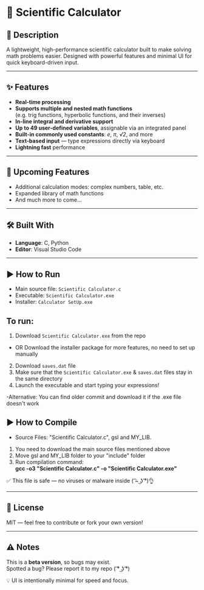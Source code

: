 # 🔢 Scientific Calculator

## 🧠 Description

A lightweight, high-performance scientific calculator built to make solving math problems easier. Designed with powerful features and minimal UI for quick keyboard-driven input.

---

## ✨ Features

- **Real-time processing**
- **Supports multiple and nested math functions**  
  (e.g. trig functions, hyperbolic functions, and their inverses)
- **In-line integral and derivative support**
- **Up to 49 user-defined variables**, assignable via an integrated panel
- **Built-in commonly used constants**: *e*, *π*, *√2*, and more
- **Text-based input** — type expressions directly via keyboard
- **Lightning fast** performance

---

## 🚧 Upcoming Features

- Additional calculation modes: complex numbers, table, etc.
- Expanded library of math functions
- And much more to come...

---

## 🛠 Built With

- **Language**: C, Python
- **Editor**: Visual Studio Code

---

## ▶️ How to Run

- Main source file: `Scientific Calculator.c`
- Executable: `Scientific Calculator.exe`
- Installer: `Calculator SetUp.exe`

## To run:
1. Download `Scientific Calculator.exe` from the repo
  - OR Download the installer package for more features, no need to set up manually
2. Download `saves.dat` file
4. Make sure that the `Scientific Calculator.exe` & `saves.dat` files stay in the same directory
3. Launch the executable and start typing your expressions!

-Alternative: You can find older commit and download it if the .exe file doesn't work

## ▶️ How to Compile
- Source Files: "Scientific Calculator.c", gsl and MY_LIB.
1. You need to download the main source files mentioned above
2. Move gsl and MY_LIB folder to your "include" folder
3. Run compilation command:  
  **gcc -o3 "Scientific Calculator.c" -o "Scientific Calculator.exe"**

✅ This file is safe — no viruses or malware inside ( ͡~ ͜ʖ ͡°)👌

---

## 📄 License

MIT — feel free to contribute or fork your own version!

---

## ⚠️ Notes

This is a **beta version**, so bugs may exist.  
Spotted a bug? Please report it to my repo ( ͡° ͜ʖ ͡°)

💡 UI is intentionally minimal for speed and focus.

